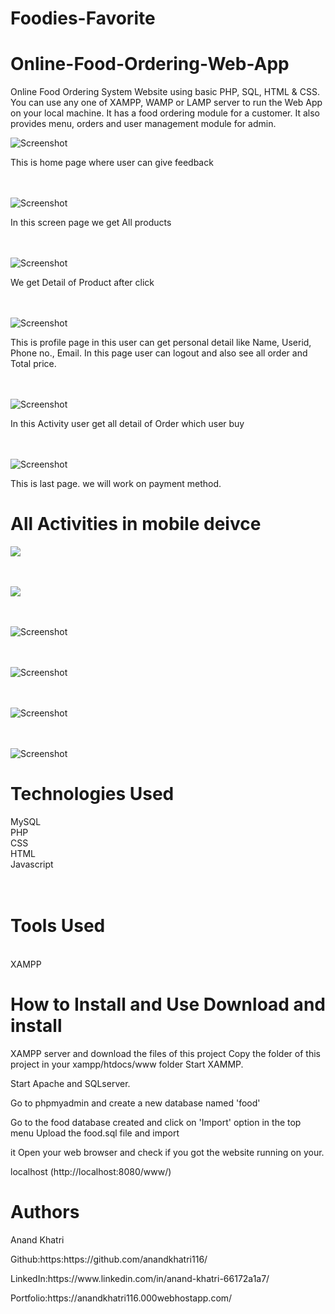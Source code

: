 <h1>Foodies-Favorite</h1>
<h1>Online-Food-Ordering-Web-App
</h1>
<p>Online Food Ordering System Website using basic PHP, SQL, HTML & CSS. You can use any one of XAMPP, WAMP or LAMP server to run the Web App on your local machine. It has a food ordering module for a customer. It also provides menu, orders and user management
    module for admin.</p>


 ![Screenshot](/img/home.png)
 <p>This is home page where user can give feedback</p>

 <br><br> ![Screenshot](/img/Allproduct.png)
 <p>In this screen page we get All products</p>
 
  <br><br> ![Screenshot](/img/productdetail.png)

<p>We get Detail of Product after click</p>

 <br><br> ![Screenshot](/img/profile.png)
<p>This is profile page in this user can get personal detail like Name, Userid, Phone no., Email. In this page user can logout and also see all order and Total price.</p>

<br><br> ![Screenshot](/img/cart.png)
<p>In this Activity user get all detail of Order which user buy</p>

<br><br> ![Screenshot](/img/payment.png)
<p>This is last page. we will work on payment method.</p>





<h1>All Activities in mobile deivce</h1>

 ![](/img/mobile-home.png)

 <br><br> ![](/img/Mobile-Allproduct.png)
 
  <br><br> ![Screenshot](/img/mobile-productdetail.png)


 <br><br> ![Screenshot](/img/mobile-profile.png)

<br><br> ![Screenshot](/img/mobile-cart.png)

<br><br> ![Screenshot](/img/mobile-payment.png)
 
 
 
<h1>Technologies Used</h1>
MySQL<br> PHP <br>CSS<br> HTML <br>Javascript<br><br><br>
<h1>Tools Used</h1>
<br>XAMPP
<h1>How to Install and Use Download and install</h1>
<p>XAMPP server and download the files of this project Copy the folder of this project in your xampp/htdocs/www folder Start XAMMP.</p>
<p>Start Apache and SQLserver.</p>
<p>Go to phpmyadmin and create a new database named 'food'</p>
<p>Go to the food database created and click on 'Import' option in the top menu Upload the food.sql file and import </p>
<p>it Open your web browser and check if you got the website running on your.</p>
localhost (http://localhost:8080/www/)
<h1>Authors</h1>
<p>Anand Khatri</p>
<p>Github:https:https://github.com/anandkhatri116/ </p>
<p>LinkedIn:https://www.linkedin.com/in/anand-khatri-66172a1a7/ </p>
<p>Portfolio:https://anandkhatri116.000webhostapp.com/</p>
